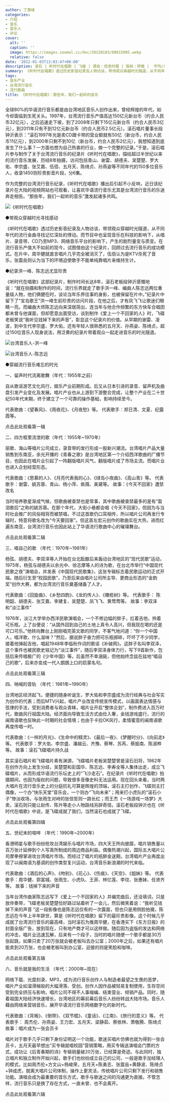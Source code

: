 ```yaml
---
author: 丁慧峰
categories:
- 介绍
- 音乐
- 音乐人
- 评论
cover:
  alt: ''
  caption: ''
  image: https://images.soomal.cc/doc/20120103/00015905.webp
  relative: false
date: '2012-01-03T13:03:47+08:00'
description: 滚石 | 听时代在唱歌 | 飞碟 | 源自：信息时报 | 版权：转载 |  平均/总评分：10.00/50
summary: 《听时代在唱歌》透过历史影音纪录及人物访谈，带领观众穿越时光隧道，从不同年代的流行金曲寻找记忆深处的悸动。而节目中也呈现音乐在科技的影响下，从唱片、录音带、CD乃至MP3、网络音乐平台的影响下，产生的剧烈量变与质变。在流行音乐产值大不如前的现今，试图借由这个纪录片，回顾过去流行音乐的成功模式……
tags:
- 音乐产业
- 台湾流行音乐
- 流行歌曲
title: 《听时代在唱歌》：那些年，我们一起听的音乐
---
```


全球80%的华语流行音乐都是由台湾地区音乐人创作出来，曾经辉煌的年代，如今却面临到生死关头。1997年，台湾流行音乐产值高达150亿元新台币（约合人民币32亿元），之后迅速走下坡，到了2008年只剩下15亿元新台币（约合人民币3亿元），到2011年只有不到12亿元新台币（约合人民币2.5亿元）。滚石唱片董事长段钟沂表示：“滚石1997年光是卖CD跟卡带的营业额就有50亿（新台币，约合人民币11亿元），到2000年只剩不到10亿（新台币，约合人民币2亿元），我想知道到底发生了什么事？一方面也想为自己热衷的行业，做一个完整的记录。”于是，滚石唱片参与制作了关于台湾流行音乐的纪录片《听时代在唱歌》，描绘超过半世纪以来的流行音乐发展，历经8年拍摄，访问包括青山、谢雷、胡德夫、吴楚楚、罗大佑、李宗盛、张艾嘉、伍佰、五月天、陈绮贞、孙燕姿等不同年代的150多位音乐人，收录1450则珍贵影音片段，分6集。

作为完整的台湾流行音乐纪录，《听时代在唱歌》播出后引起不小反响，近日该纪录片在大陆的视频网站也可观看，让喜欢华语流行音乐尤其是台湾流行音乐的乐迷奔走相告。“那些年，我们一起听的音乐”激发起诸多共鸣。

![《听时代在唱歌》](https://images.soomal.cc/doc/20120103/00015905.webp)





●带观众穿越时光寻找感动

《听时代在唱歌》透过历史影音纪录及人物访谈，带领观众穿越时光隧道，从不同年代的流行金曲寻找记忆深处的悸动。而节目中也呈现音乐在科技的影响下，从唱片、录音带、CD乃至MP3、网络音乐平台的影响下，产生的剧烈量变与质变。在流行音乐产值大不如前的现今，试图借由这个纪录片，回顾过去流行音乐的成功模式。在片中，周华健就直言唱片几乎完全被消灭了，伍佰认为是KTV杀死了音乐，张震岳则认为当下的环境迫使歌手不能单纯靠唱片来维持生计。

●纪录洪一峰、陈志远尤显珍贵

《听时代在唱歌》这部纪录片，制作时间长达8年，滚石老板段钟沂感慨地说：“就在拍摄和制作的时间，流行乐界就走了歌手洪一峰、编曲人陈志远两位重量级人物，他们俩健在时，谈论当年乐界往事的身影，也被保留在片中。”纪录片中留下了“宝岛歌王”洪一峰生前珍贵的访问片段，在他之后，才有凤飞飞让歌迷们眼睛一亮。而编曲大师陈志远向来深居简出，连当年与他合作频繁的东方快车合唱团都未曾与他谋面，但却愿意出面受访，谈到制作《爱上一个不回家的人》时，飞碟老板笑说“我听见钱掉下来的声音”，彰显这个纪录片的价值。从早期的谢雷、凌波，到中生代李宗盛、罗大佑，还有年轻人很熟悉的五月天、孙燕姿、陈绮贞，超过150位音乐人现身说法，用泛黄的纪录片带着观众一起走进音乐的时光隧道。

![台湾音乐人-洪一峰](https://images.soomal.cc/doc/20120103/00015906.webp)




![台湾音乐人-陈志远](https://images.soomal.cc/doc/20120103/00015907.webp)





●穿越流行音乐难忘的时光

一、留声时代流离歌舞（年代：1955年之前）

自从歌谣游艺文化风行，娱乐产业前期形成。后又从日本引进的录音、留声机及曲盘引发产业变化及发展。唱片产业也从上游到下游整合完成，让整个产业在二十世纪50年代末期，终于建立了一个可靠的操作基础，影响持续至今。


代表歌曲：《望春风》、《雨夜花》、《月夜愁》等。
代表歌手：郑日清、文夏、纪露霞等。

点击此处观看第一辑


二、四方框里流泄的歌（年代：1955年~1970年）

丽歌、海山等唱片公司成立，录音带的发行形成一股新兴潮流。台湾唱片产品大量销售到东南亚，余光开播的《青春之歌》是台湾地区第一个介绍西洋歌曲的广播节目，也因此在唱片业引起了一阵翻版唱片风气，翻版唱片成了市场主流。而唱片业也进入企划经营形态。


代表歌曲：《思慕的人》、《月亮代表我的心》、《绿岛小夜曲》、《高山青》等。
代表歌手：谢雷、姚苏蓉、青山、杨小萍、紫薇、美黛等。
故事：《今天不回家》遭禁改名

当时培养歌星渐成气候，但歌曲被查禁也是常事，其中歌曲被查禁最多的是有“盈泪歌后”之称的姚苏蓉。在那个年代，大街小巷都会唱《今天不回家》，但因为与当时社会推广的风俗相背而被禁唱，不过这首歌仍口耳相传，所以唱片公司再发行专辑时，特意将歌名改为“今天要回家”。但这首左宏元创作的歌曲实在大热，进而红遍东南亚，台湾流行音乐也因此站上了华语流行歌曲中心的璀璨舞台。

点击此处观看第二辑


三、唱自己的歌 （年代：1970年~1981年）

杨弦、胡德夫、李双泽等人开始在台北酝酿后来轰动台湾地区的“现代民歌”运动，1975年，杨弦与胡德夫以余光中、徐志摩等人的诗为歌，在台北市举行“中国现代民歌之夜”演唱会，并发表《中国现代民歌集》，这张专辑标志着民歌运动的正式开端。随后衍生至“校园民歌”，乃至后来由唱片公司所主导、更商业形态的“金韵奖”创作大赛，都为台湾流行音乐奠基储备了人才。


代表歌曲：《回旋曲》、《乡愁四韵》、《龙的传人》、《橄榄树》等。
代表歌手： 陈明韶、胡德夫、张艾嘉、李建复、吴楚楚、凤飞飞、黄莺莺等。
故事：李双泽和“淡江事件”

1976年，淡江大学举办西洋民歌演唱会，一个不修边幅的胖子，扛着吉他，拎着可乐瓶，上了台便说：“从国外回到自己的土地上真令人高兴，但我现在喝的还是可口可乐。”他转向舞台上刚刚唱完英文歌的同学，不客气地问道：“你一个中国人，唱洋歌，什么滋味？”然后，据说胖子奋力把可乐瓶掷碎，吓坏了不少同学，接着他弹起吉他，唱起1948年李临秋作词的歌谣《补破网》。这胖子名叫李双泽，这个事件也被民歌史铭记为“淡江事件”，随后李双泽身体力行，写下9首新作，包括后来传唱极广的《少年中国》等。后虽然不幸溺毙，但他始终念兹在兹地“唱自己的歌”，后来亦变成一代人朗朗上口的启蒙名句。

点击此处观看第三辑


四、呐喊的音轨 （年代：1981年~1990年）

台湾地区经济起飞，便捷的随身听诞生，罗大佑和李宗盛成为流行经典与社会写实为创作的代表；而后MTV兴起，唱片产业改变传统宣传模式，以画面表达情感与弦律的手法，受到消费者与观众青睐，唱片业开启“整体企划”，制作费进入百万时代，歌曲风行祖国大陆。经济面向导致生活方式由俭入奢，金钱游戏盛行，流行的闽南语歌也反映此一时期的社会情境；也由于卡拉OK风行，柔情蜜意的闽南语歌再度传唱一时。


代表歌曲：《一样的月光》、《生命中的精灵》、《最后一夜》、《梦醒时分》、《向前走》等。
代表歌手：罗大佑、李宗盛、潘越云、齐豫、蔡琴、苏芮、蔡振南、陈淑桦等。
故事：滚石飞碟唱片持久战

其实滚石唱片和飞碟唱片素有渊源，飞碟唱片老板吴楚楚曾是滚石旧将，1982年在创作方向上发生分歧，吴楚楚和彭国华、陈志远、李寿全等人集体出走，成立飞碟唱片，从而形成华语流行乐坛史上的“飞沙走石”。在纪录片《听时代在唱歌》拍摄期间，也因为版权的问题，导致很多音像史料无法运用。现在回头来看，当时两大唱片在流行音乐史上的分庭抗礼可算是辉煌的顶端，滚石主打创作，飞碟则主打偶像，一个办“快乐天堂”音乐会，一个则办“飞向未来”；用来打小虎队的“滚石小子”惨淡收场，与张雨生对峙的张信哲则一路长红；而王杰《一场游戏一场梦》大卖，滚石则只能让赵传、陈升等走小人物路线另辟奇径。滚石老板段钟沂也在《听时代在唱歌》中说，是飞碟成就了我们，当然滚石也成就了飞碟。

点击此处观看第四辑


五、世纪末的喧哗 （年代：1990年~2000年）

香港明星与歌手纷纷抢攻台湾娱乐与唱片市场，四大天王所向披靡，唱片销售量以百万张计延伸到个人写真所制成的周边商品利益。偶像热潮兴起，国际五大唱片公司摩拳擦掌进攻台湾唱片市场。而经过了唱片的纸醉金迷期，台湾唱片产业再度出现了以闽南语为基调的创作类型复兴运动，台湾音乐新浪潮的时代来临。


代表歌曲：《酒后的心声》、《吻别》、《花心》、《伤痕》、《天空》、《姐妹》等。
代表歌手：周华健、郭富城、张雨生、小虎队、王菲、林忆莲、李玟、张惠妹、任贤齐等。
故事：钱掉下来的声音

当年台湾作曲家陈志远写下《爱上一个不回家的人》并编完曲后，还没填词，只是放伴奏带，飞碟老板吴楚楚恰好路过站着听了一会儿，然后微笑着说：“我听见钱掉下来的声音 ”这一段影像也是陈志远仅有的一次露面，但也只是用侧脸拍摄，陈志远在今年上半年辞世，算是《听时代在唱歌》留下的最珍贵影像。这个时候几乎成就了台湾流行音乐的最高峰，当时滚石为推周华健，在香港买下《东方日报》的封面全版广告，放到现在，只有地产商才可以这样做。随后因为盗版的发达和网络的冲击，唱片业迅速瓦解，后来有一个段子，当时的唱片随便一个歌手都是30万张起跳，如果只卖了20万张就会被老板叫去办公室；2000年之后，如果还有唱片能卖到20万张，也会被老板叫到办公室，迎接的则是笑脸和咖啡。

点击此处观看第五辑


六、音乐就是我的生活 （年代：2000年~现在）

网络下载、光盘刻录、MP3，成为流行音乐创作人与制造者最望之生畏的恶梦，唱片产业如溜滑梯般的大幅滑落、受创。创作人因作品被轻易复制使用，生存空间受到完全挤压与影响，唱片公司不得不人事缩编、结束营业、倾销产品。同时，随着祖国大陆经济快速增长，台湾地区的幕前幕后音乐人纷纷转战大陆市场。音乐人藉由网络来营销音乐，展开华语流行音乐网络数字化的新时代。


代表歌曲：《背叛》、《倒带》、《双节棍》、《童话》、《江南》、《旅行的意义》等。
代表歌手： 周杰伦、孙燕姿、王力宏、五月天、梁静茹、蔡依林、萧敬腾、陈绮贞
故事：唱片成为一张会员卡

唱片对于歌手几乎只剩下身份证明这一个功能，歌迷买唱片仿佛也就为得到一张会员卡，五月天最早想出“买专辑就唱校园”营销策略，用买专辑送演唱会门票的方式，成功让《后青春期的诗》专辑销量破20万张，已经算是奇迹。与此同时，独立唱片和独立制作开始兴起，歌手们也纷纷成立自己的公司，一般是歌手加经理人的模式，比如周杰伦+方文山+杨峻荣，五月天+陈勇志、张震岳+黄静波、陈绮贞+钟成虎，脱离大唱片公司体制，操作上更灵活，传统唱片公司只剩下发行和销售功能。演唱会成为最重要的音乐方式，歌手与歌迷之间的沟通更为直接。不管怎样，流行音乐只是换了存在方式，一直未曾、也不会离开。

点击此处观看第六辑